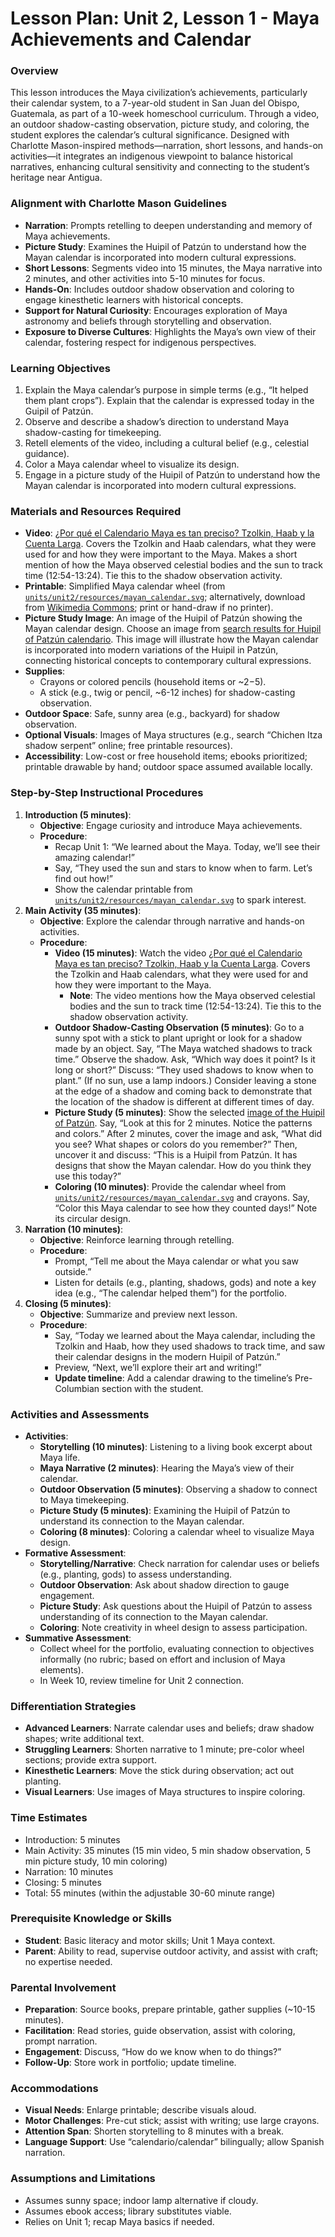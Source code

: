 # Lesson Plan: Unit 2, Lesson 1 - Maya Achievements and Calendar

### Overview
This lesson introduces the Maya civilization’s achievements, particularly their calendar system, to a 7-year-old student in San Juan del Obispo, Guatemala, as part of a 10-week homeschool curriculum. Through a video, an outdoor shadow-casting observation, picture study, and coloring, the student explores the calendar’s cultural significance. Designed with Charlotte Mason-inspired methods—narration, short lessons, and hands-on activities—it integrates an indigenous viewpoint to balance historical narratives, enhancing cultural sensitivity and connecting to the student’s heritage near Antigua.

### Alignment with Charlotte Mason Guidelines
- **Narration**: Prompts retelling to deepen understanding and memory of Maya achievements.
- **Picture Study**: Examines the Huipil of Patzún to understand how the Mayan calendar is incorporated into modern cultural expressions.
- **Short Lessons**: Segments video into 15 minutes, the Maya narrative into 2 minutes, and other activities into 5-10 minutes for focus.
- **Hands-On**: Includes outdoor shadow observation and coloring to engage kinesthetic learners with historical concepts.
- **Support for Natural Curiosity**: Encourages exploration of Maya astronomy and beliefs through storytelling and observation.
- **Exposure to Diverse Cultures**: Highlights the Maya’s own view of their calendar, fostering respect for indigenous perspectives.

### Learning Objectives
1. Explain the Maya calendar’s purpose in simple terms (e.g., “It helped them plant crops”). Explain that the calendar is expressed today in the Guipil of Patzún.
2. Observe and describe a shadow’s direction to understand Maya shadow-casting for timekeeping.
3. Retell elements of the video, including a cultural belief (e.g., celestial guidance).
4. Color a Maya calendar wheel to visualize its design.
5. Engage in a picture study of the Huipil of Patzún to understand how the Mayan calendar is incorporated into modern cultural expressions.

### Materials and Resources Required
- **Video**: [¿Por qué el Calendario Maya es tan preciso? Tzolkin, Haab y la Cuenta Larga](https://youtu.be/GgptPdr7yFQ?si=AC9Zrxyb6Y81UsaR). Covers the Tzolkin and Haab calendars, what they were used for and how they were important to the Maya. Makes a short mention of how the Maya observed celestial bodies and the sun to track time (12:54-13:24). Tie this to the shadow observation activity.
- **Printable**: Simplified Maya calendar wheel (from [`units/unit2/resources/mayan_calendar.svg`](resources/mayan_calendar.svg); alternatively, download from [Wikimedia Commons](https://commons.wikimedia.org/wiki/File:IaIx8p01.svg); print or hand-draw if no printer).
- **Picture Study Image**: An image of the Huipil of Patzún showing the Mayan calendar design. Choose an image from [search results for Huipil of Patzún calendario](https://duckduckgo.com/?q=huipil+of+patz%C3%BAn+calendario&iar=images). This image will illustrate how the Mayan calendar is incorporated into modern variations of the Huipil in Patzún, connecting historical concepts to contemporary cultural expressions.
- **Supplies**:
  - Crayons or colored pencils (household items or ~$2-$5).
  - A stick (e.g., twig or pencil, ~6-12 inches) for shadow-casting observation.
- **Outdoor Space**: Safe, sunny area (e.g., backyard) for shadow observation.
- **Optional Visuals**: Images of Maya structures (e.g., search “Chichen Itza shadow serpent” online; free printable resources).
- **Accessibility**: Low-cost or free household items; ebooks prioritized; printable drawable by hand; outdoor space assumed available locally.

### Step-by-Step Instructional Procedures
1. **Introduction (5 minutes)**:
   - **Objective**: Engage curiosity and introduce Maya achievements.
   - **Procedure**:
     - Recap Unit 1: “We learned about the Maya. Today, we’ll see their amazing calendar!”
     - Say, “They used the sun and stars to know when to farm. Let’s find out how!”
     - Show the calendar printable from [`units/unit2/resources/mayan_calendar.svg`](../resources/mayan_calendar.svg) to spark interest.
2. **Main Activity (35 minutes)**:
   - **Objective**: Explore the calendar through narrative and hands-on activities.
   - **Procedure**:
     - **Video (15 minutes)**: Watch the video [¿Por qué el Calendario Maya es tan preciso? Tzolkin, Haab y la Cuenta Larga](https://youtu.be/GgptPdr7yFQ?si=AC9Zrxyb6Y81UsaR). Covers the Tzolkin and Haab calendars, what they were used for and how they were important to the Maya.
       - **Note**: The video mentions how the Maya observed celestial bodies and the sun to track time (12:54-13:24). Tie this to the shadow observation activity.
     - **Outdoor Shadow-Casting Observation (5 minutes)**: Go to a sunny spot with a stick to plant upright or look for a shadow made by an object. Say, “The Maya watched shadows to track time.” Observe the shadow. Ask, “Which way does it point? Is it long or short?” Discuss: “They used shadows to know when to plant.” (If no sun, use a lamp indoors.) Consider leaving a stone at the edge of a shadow and coming back to demonstrate that the location of the shadow is different at different times of day.
     - **Picture Study (5 minutes)**: Show the selected [image of the Huipil of Patzún](https://terradollclothes.com/cdn/shop/products/H-PA-13-05-05Patzun_Guatemala_Huipil_345x@2x.jpg?v=1609967370). Say, “Look at this for 2 minutes. Notice the patterns and colors.” After 2 minutes, cover the image and ask, “What did you see? What shapes or colors do you remember?” Then, uncover it and discuss: “This is a Huipil from Patzún. It has designs that show the Mayan calendar. How do you think they use this today?”
     - **Coloring (10 minutes)**: Provide the calendar wheel from [`units/unit2/resources/mayan_calendar.svg`](../resources/mayan_calendar.svg) and crayons. Say, “Color this Maya calendar to see how they counted days!” Note its circular design.
3. **Narration (10 minutes)**:
   - **Objective**: Reinforce learning through retelling.
   - **Procedure**:
     - Prompt, “Tell me about the Maya calendar or what you saw outside.”
     - Listen for details (e.g., planting, shadows, gods) and note a key idea (e.g., “The calendar helped them”) for the portfolio.
4. **Closing (5 minutes)**:
   - **Objective**: Summarize and preview next lesson.
   - **Procedure**:
     - Say, “Today we learned about the Maya calendar, including the Tzolkin and Haab, how they used shadows to track time, and saw their calendar designs in the modern Huipil of Patzún.”
     - Preview, “Next, we’ll explore their art and writing!”
     - **Update timeline**: Add a calendar drawing to the timeline’s Pre-Columbian section with the student.

### Activities and Assessments
- **Activities**:
  - **Storytelling (10 minutes)**: Listening to a living book excerpt about Maya life.
  - **Maya Narrative (2 minutes)**: Hearing the Maya’s view of their calendar.
  - **Outdoor Observation (5 minutes)**: Observing a shadow to connect to Maya timekeeping.
  - **Picture Study (5 minutes)**: Examining the Huipil of Patzún to understand its connection to the Mayan calendar.
  - **Coloring (8 minutes)**: Coloring a calendar wheel to visualize Maya design.
- **Formative Assessment**:
  - **Storytelling/Narrative**: Check narration for calendar uses or beliefs (e.g., planting, gods) to assess understanding.
  - **Outdoor Observation**: Ask about shadow direction to gauge engagement.
  - **Picture Study**: Ask questions about the Huipil of Patzún to assess understanding of its connection to the Mayan calendar.
  - **Coloring**: Note creativity in wheel design to assess participation.
- **Summative Assessment**:
  - Collect wheel for the portfolio, evaluating connection to objectives informally (no rubric; based on effort and inclusion of Maya elements).
  - In Week 10, review timeline for Unit 2 connection.

### Differentiation Strategies
- **Advanced Learners**: Narrate calendar uses and beliefs; draw shadow shapes; write additional text.
- **Struggling Learners**: Shorten narrative to 1 minute; pre-color wheel sections; provide extra support.
- **Kinesthetic Learners**: Move the stick during observation; act out planting.
- **Visual Learners**: Use images of Maya structures to inspire coloring.

### Time Estimates
- Introduction: 5 minutes
- Main Activity: 35 minutes (15 min video, 5 min shadow observation, 5 min picture study, 10 min coloring)
- Narration: 10 minutes
- Closing: 5 minutes
- Total: 55 minutes (within the adjustable 30-60 minute range)

### Prerequisite Knowledge or Skills
- **Student**: Basic literacy and motor skills; Unit 1 Maya context.
- **Parent**: Ability to read, supervise outdoor activity, and assist with craft; no expertise needed.

### Parental Involvement
- **Preparation**: Source books, prepare printable, gather supplies (~10-15 minutes).
- **Facilitation**: Read stories, guide observation, assist with coloring, prompt narration.
- **Engagement**: Discuss, “How do we know when to do things?”
- **Follow-Up**: Store work in portfolio; update timeline.

### Accommodations
- **Visual Needs**: Enlarge printable; describe visuals aloud.
- **Motor Challenges**: Pre-cut stick; assist with writing; use large crayons.
- **Attention Span**: Shorten storytelling to 8 minutes with a break.
- **Language Support**: Use “calendario/calendar” bilingually; allow Spanish narration.

### Assumptions and Limitations
- Assumes sunny space; indoor lamp alternative if cloudy.
- Assumes ebook access; library substitutes viable.
- Relies on Unit 1; recap Maya basics if needed.
